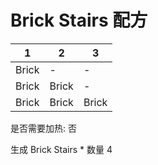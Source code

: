 # Brick Stairs 配方

|1|2|3|
|----|-----|-----|
|Brick|-|-|
|Brick|Brick|-|
|Brick|Brick|Brick|

是否需要加热: 否

生成 Brick Stairs \* 数量 4
<br/> <br/> 

